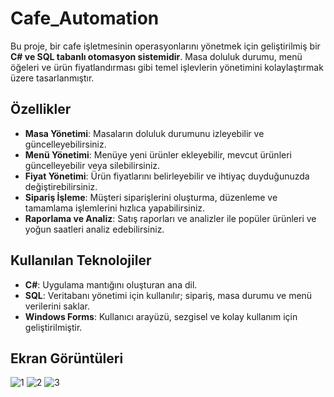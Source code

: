 # Cafe_Automation
Bu proje, bir cafe işletmesinin operasyonlarını yönetmek için geliştirilmiş bir **C# ve SQL tabanlı otomasyon sistemidir**. Masa doluluk durumu, menü öğeleri ve ürün fiyatlandırması gibi temel işlevlerin yönetimini kolaylaştırmak üzere tasarlanmıştır.

## Özellikler

- **Masa Yönetimi**: Masaların doluluk durumunu izleyebilir ve güncelleyebilirsiniz.
- **Menü Yönetimi**: Menüye yeni ürünler ekleyebilir, mevcut ürünleri güncelleyebilir veya silebilirsiniz.
- **Fiyat Yönetimi**: Ürün fiyatlarını belirleyebilir ve ihtiyaç duyduğunuzda değiştirebilirsiniz.
- **Sipariş İşleme**: Müşteri siparişlerini oluşturma, düzenleme ve tamamlama işlemlerini hızlıca yapabilirsiniz.
- **Raporlama ve Analiz**: Satış raporları ve analizler ile popüler ürünleri ve yoğun saatleri analiz edebilirsiniz.

## Kullanılan Teknolojiler

- **C#**: Uygulama mantığını oluşturan ana dil.
- **SQL**: Veritabanı yönetimi için kullanılır; sipariş, masa durumu ve menü verilerini saklar.
- **Windows Forms**: Kullanıcı arayüzü, sezgisel ve kolay kullanım için geliştirilmiştir.

## Ekran Görüntüleri

![1](https://github.com/user-attachments/assets/15b21231-bb97-465f-ac72-e8208203f714)
![2](https://github.com/user-attachments/assets/d5ec80a4-c185-40ed-8839-7b29ae60ea07)
![3](https://github.com/user-attachments/assets/081b9d76-9d78-4360-9601-baafdbfd774f)
